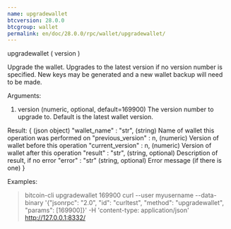 ```yaml
---
name: upgradewallet
btcversion: 28.0.0
btcgroup: wallet
permalink: en/doc/28.0.0/rpc/wallet/upgradewallet/
---
```


upgradewallet ( version )

Upgrade the wallet. Upgrades to the latest version if no version number is specified.
New keys may be generated and a new wallet backup will need to be made.

Arguments:
1. version    (numeric, optional, default=169900) The version number to upgrade to. Default is the latest wallet version.

Result:
{                            (json object)
  "wallet_name" : "str",     (string) Name of wallet this operation was performed on
  "previous_version" : n,    (numeric) Version of wallet before this operation
  "current_version" : n,     (numeric) Version of wallet after this operation
  "result" : "str",          (string, optional) Description of result, if no error
  "error" : "str"            (string, optional) Error message (if there is one)
}

Examples:
> bitcoin-cli upgradewallet 169900
> curl --user myusername --data-binary '{"jsonrpc": "2.0", "id": "curltest", "method": "upgradewallet", "params": [169900]}' -H 'content-type: application/json' http://127.0.0.1:8332/



